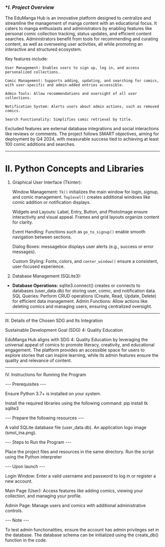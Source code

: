 ### **I. Project Overview*

  The EduManga Hub is an innovative platform designed to centralize and streamline the management of manga content with an educational focus. It caters to manga enthusiasts and administrators by enabling features like personal comic collection tracking, status updates, and efficient content searches. Administrators benefit from tools for recommending and curating content, as well as overseeing user activities, all while promoting an interactive and structured ecosystem.

Key features include:

    User Management: Enables users to sign up, log in, and access personalized collections.

    Comic Management: Supports adding, updating, and searching for comics, with user-specific and admin-added entries accessible.

    Admin Tools: Allow recommendations and oversight of all user collections.

    Notification System: Alerts users about admin actions, such as removed comics.

    Search Functionality: Simplifies comic retrieval by title.

Excluded features are external database integrations and social interactions like reviews or comments. The project follows SMART objectives, aiming for deployment by Q4 2024, with measurable success tied to achieving at least 100 comic additions and searches.

-------------------------------------------------------------------------------------------------------------------------------------------------------------

# II. Python Concepts and Libraries

1. Graphical User Interface (Tkinter):

   Window Management:
       `Tk()` initializes the main window for login, signup, and comic management.
       `Toplevel()` creates additional windows like comic addition or notification displays.
   
   Widgets and Layouts:
       Label, Entry, Button, and PhotoImage ensure interactivity and visual appeal.
       Frames and grid layouts organize content for clarity.
   
   Event Handling:
       Functions such as `go_to_signup()` enable smooth navigation between sections.

   Dialog Boxes:
       messagebox displays user alerts (e.g., success or error messages).

   Custom Styling:
       Fonts, colors, and `center_window()` ensure a consistent, user-focused experience.

2. Database Management (SQLite3):

- **Database Operations:**
sqlite3.connect() creates or connects to databases (user_data.db) for storing user, comic, and notification data.
SQL Queries:
Perform CRUD operations (Create, Read, Update, Delete) for efficient data management.
Admin Functions:
Allow actions like deleting comics and managing users, ensuring centralized oversight.

-------------------------------------------------------------------------------------------------------------------------------------------------------------

III. Details of the Chosen SDG and Its Integration

Sustainable Development Goal (SDG) 4: Quality Education


  EduManga Hub aligns with SDG 4: Quality Education by leveraging the universal appeal of comics to promote literacy, creativity, and educational engagement. The platform provides an accessible space for users to explore stories that can inspire learning, while its admin features ensure the quality and relevance of content.

-------------------------------------------------------------------------------------------------------------------------------------------------------------

IV. Instructions for Running the Program

--- Prerequisites ---

Ensure Python 3.7+ is installed on your system.

Install the required libraries using the following command:
pip install tk sqlite3


--- Prepare the following resources ---

A valid SQLite database file (user_data.db).
An application logo image (smol_ina.png).


--- Steps to Run the Program ---

Place the project files and resources in the same directory.
Run the script using the Python interpreter


--- Upon launch ---


Login Window: Enter a valid username and password to log in or register a new account.


Main Page (User): Access features like adding comics, viewing your collection, and managing your profile.


Admin Page: Manage users and comics with additional administrative controls.


--- Note ---

To test admin functionalities, ensure the account has admin privileges set in the database.
The database schema can be initialized using the create_db() function in the code.
